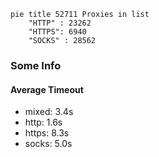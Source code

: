 
```mermaid
pie title 52711 Proxies in list
    "HTTP" : 23262
    "HTTPS": 6940
    "SOCKS" : 28562
```

### Some Info
#### Average Timeout

- mixed: 3.4s
- http: 1.6s
- https: 8.3s
- socks: 5.0s